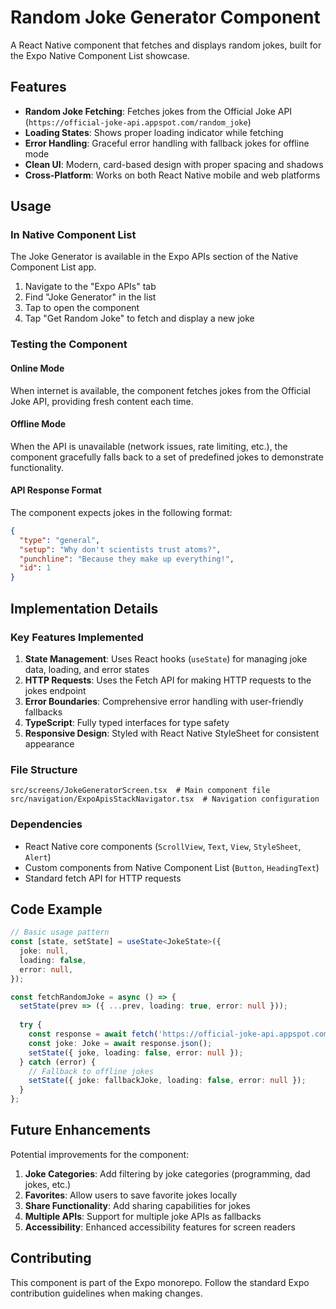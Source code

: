 # Random Joke Generator Component

A React Native component that fetches and displays random jokes, built for the Expo Native Component List showcase.

## Features

- **Random Joke Fetching**: Fetches jokes from the Official Joke API (`https://official-joke-api.appspot.com/random_joke`)
- **Loading States**: Shows proper loading indicator while fetching
- **Error Handling**: Graceful error handling with fallback jokes for offline mode
- **Clean UI**: Modern, card-based design with proper spacing and shadows
- **Cross-Platform**: Works on both React Native mobile and web platforms

## Usage

### In Native Component List

The Joke Generator is available in the Expo APIs section of the Native Component List app.

1. Navigate to the "Expo APIs" tab
2. Find "Joke Generator" in the list
3. Tap to open the component
4. Tap "Get Random Joke" to fetch and display a new joke

### Testing the Component

#### Online Mode
When internet is available, the component fetches jokes from the Official Joke API, providing fresh content each time.

#### Offline Mode 
When the API is unavailable (network issues, rate limiting, etc.), the component gracefully falls back to a set of predefined jokes to demonstrate functionality.

#### API Response Format
The component expects jokes in the following format:
```json
{
  "type": "general",
  "setup": "Why don't scientists trust atoms?",
  "punchline": "Because they make up everything!",
  "id": 1
}
```

## Implementation Details

### Key Features Implemented

1. **State Management**: Uses React hooks (`useState`) for managing joke data, loading, and error states
2. **HTTP Requests**: Uses the Fetch API for making HTTP requests to the jokes endpoint
3. **Error Boundaries**: Comprehensive error handling with user-friendly fallbacks
4. **TypeScript**: Fully typed interfaces for type safety
5. **Responsive Design**: Styled with React Native StyleSheet for consistent appearance

### File Structure

```
src/screens/JokeGeneratorScreen.tsx  # Main component file
src/navigation/ExpoApisStackNavigator.tsx  # Navigation configuration
```

### Dependencies

- React Native core components (`ScrollView`, `Text`, `View`, `StyleSheet`, `Alert`)
- Custom components from Native Component List (`Button`, `HeadingText`)
- Standard fetch API for HTTP requests

## Code Example

```typescript
// Basic usage pattern
const [state, setState] = useState<JokeState>({
  joke: null,
  loading: false,
  error: null,
});

const fetchRandomJoke = async () => {
  setState(prev => ({ ...prev, loading: true, error: null }));
  
  try {
    const response = await fetch('https://official-joke-api.appspot.com/random_joke');
    const joke: Joke = await response.json();
    setState({ joke, loading: false, error: null });
  } catch (error) {
    // Fallback to offline jokes
    setState({ joke: fallbackJoke, loading: false, error: null });
  }
};
```

## Future Enhancements

Potential improvements for the component:

1. **Joke Categories**: Add filtering by joke categories (programming, dad jokes, etc.)
2. **Favorites**: Allow users to save favorite jokes locally
3. **Share Functionality**: Add sharing capabilities for jokes
4. **Multiple APIs**: Support for multiple joke APIs as fallbacks
5. **Accessibility**: Enhanced accessibility features for screen readers

## Contributing

This component is part of the Expo monorepo. Follow the standard Expo contribution guidelines when making changes.